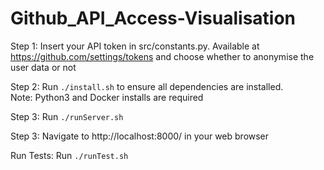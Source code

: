 # Github_API_Access-Visualisation

Step 1: Insert your API token in src/constants.py. Available at https://github.com/settings/tokens and choose whether to anonymise the user data or not

Step 2: Run `./install.sh` to ensure all dependencies are installed.
<br/>Note: Python3 and Docker installs are required

Step 3: Run `./runServer.sh`

Step 3: Navigate to http://localhost:8000/ in your web browser

Run Tests: Run `./runTest.sh`
